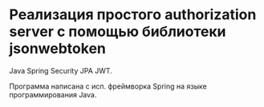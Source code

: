 # Реализация простого authorization server с помощью библиотеки jsonwebtoken

Java Spring Security JPA JWT.

Программа написана с исп. фреймворка Spring на языке программирования Java.